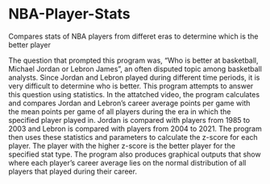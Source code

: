 # NBA-Player-Stats
Compares stats of NBA players from differet eras to determine which is the better player

The question that prompted this program was, “Who is better at basketball, Michael Jordan or Lebron James”, an often disputed topic among basketball analysts. Since Jordan and Lebron played during different time periods, it is very difficult to determine who is better. This program attempts to answer this question using statistics. In the attatched video, the program calculates and compares Jordan and Lebron’s career average points per game with the mean points per game of all players during the era in which the specified player played in. Jordan is compared with players from 1985 to 2003 and Lebron is compared with players from 2004 to 2021. The program then uses these statistics and parameters to calculate the z-score for each player. The player with the higher z-score is the better player for the specified stat type. The program also produces graphical outputs that show where each player’s career average lies on the normal distribution of all players that played during their career. 
